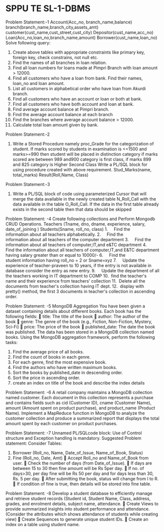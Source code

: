 # SPPU TE SL-1-DBMS

Problem Statement:-1
Account(Acc_no, branch_name,balance)
branch(branch_name,branch_city,assets_amt)
customer(cust_name,cust_street,cust_city)
Depositor(cust_name,acc_no)
Loan(Acc_no,loan_no,branch_name,amount)
Borrower(cust_name,loan_no)
Solve following query:
1. Create above tables with appropriate constraints like primary key, foreign key,
check constrains, not null etc.
2. Find the names of all branches in loan relation.
3. Find all loan numbers for loans made at Pimpri Branch with loan amount &gt; 12000.
4. Find all customers who have a loan from bank. Find their names, loan_no and loan
amount.
5. List all customers in alphabetical order who have loan from Akurdi branch.
6. Find all customers who have an account or loan or both at bank.
7. Find all customers who have both account and loan at bank.
8. Find average account balance at Pimpri branch.
9. Find the average account balance at each branch
10. Find the branches where average account balance &gt; 12000.
11. Calculate total loan amount given by bank.

Problem Statement:-2
1. Write a Stored Procedure namely proc_Grade for the categorization of student. If marks
scored by students in examination is &lt;=1500 and marks&gt;=990 then student will be placed
in distinction category if marks scored are between 989 and900 category is first class, if
marks 899 and 825 category is Higher Second Class
Write a PL/SQL block for using procedure created with above requirement.
Stud_Marks(name, total_marks)
Result(Roll,Name, Class)

Problem Statement:-3
1. Write a PL/SQL block of code using parameterized Cursor that will merge the data available
in the newly created table N_Roll_Call with the data available in the table O_Roll_Call. If the
data in the first table already exists in the second table then that data should be skipped

Problem Statement: -4
Create following collections and Perform Mongodb CRUD Operations.
Teachers (Tname, dno, dname, experience, salary, date_of_joining )
Students(Sname, roll_no, class)
1.     Find the information about all teachers alphabetically.
2.     Find the information about all teachers of the computer department
3.     Find the information about all teachers of computer,IT,and e&amp;TC department
4.     Find the information about all teachers of computer,IT,and E&amp;TC department having
salary greater than or equal to 10000/-
6.     Find the student information having roll_no = 2 or Sname=xyz
7.     Update the experience of teacher-praveen to 10 years, if the entry is not available in
database consider the entry as new entry.
9.     Update the department of all the teachers working in IT department to COMP
10.  find the teacher&#39;s name and their experience from teachers’ collection
11.  Delete all the documents from teacher&#39;s collection having IT dept.
12.  display with pretty() method, the first 3 documents in teacher&#39;s collection in ascending
order.

Problem Statement: -5
MongoDB Aggregation
You have been given a dataset containing details about different books. Each book has the
following fields:
 title: The title of the book
 author: The author of the book
 genre: The genre of the book (e.g., Fiction, Non-Fiction, Mystery, Sci-Fi)
 price: The price of the book
 published_date: The date the book was published.
The data has been stored in a MongoDB collection named books.
Using the MongoDB aggregation framework, perform the following tasks:
1. Find the average price of all books.
2. Find the count of books in each genre.
3. For each genre, find the most expensive book.
4. Find the authors who have written maximum books.
5. Sort the books by published_date in descending order.
6. Sort the price in ascending order.
7. create an index on title of the book and describe the index details

Problem Statement: -6
A retail company maintains a MongoDB collection named customer. Each document in this
collection represents a purchase and contains fields such as cid (Customer ID), cname
(Customer Name), amount (Amount spent on product purchase), and product_name (Product
Name).
Implement a MapReduce function in MongoDB to analyze the customer collection and
produce a summarized report that displays the total amount spent by each customer on
product purchases.

Problem Statement: -7
Unnamed PL/SQLcode block: Use of Control structure and Exception handling is
mandatory.
Suggested Problem statement:
Consider Tables:
1. Borrower (Roll_no, Name, Date_of_Issue, Name_of_Book, Status)
2. Fine (Roll_no, Date, Amt)
 Accept Roll_no and Name_of_Book from user.
 Check the number of days (from Date_of_Issue).
 If days are between 15 to 30 then fine amount will be Rs 5per day.
 If no. of days&gt;30, per day fine will be Rs 50 per day and for days less than 30, Rs. 5 per
day.
 After submitting the book, status will change from I to R.
 If condition of fine is true, then details will be stored into fine table.

Problem Statement: -8
Develop a student database to efficiently manage and retrieve student records (Student id,
Student Name, Class, address, grades, and enrolment details, subject name, attendance.
 Create Views to provide summarized insights into student performance and
attendance. (Consider the attributes which shows attendance of students while
creating view)
 Create Sequences to generate unique student IDs.
 Create an index on a table using student name.
